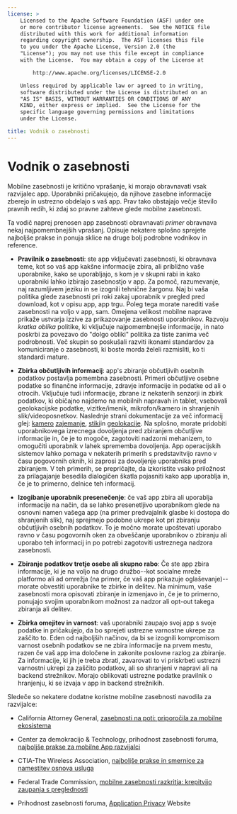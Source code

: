 ```yaml
---
license: >
    Licensed to the Apache Software Foundation (ASF) under one
    or more contributor license agreements.  See the NOTICE file
    distributed with this work for additional information
    regarding copyright ownership.  The ASF licenses this file
    to you under the Apache License, Version 2.0 (the
    "License"); you may not use this file except in compliance
    with the License.  You may obtain a copy of the License at

        http://www.apache.org/licenses/LICENSE-2.0

    Unless required by applicable law or agreed to in writing,
    software distributed under the License is distributed on an
    "AS IS" BASIS, WITHOUT WARRANTIES OR CONDITIONS OF ANY
    KIND, either express or implied.  See the License for the
    specific language governing permissions and limitations
    under the License.

title: Vodnik o zasebnosti
---
```


# Vodnik o zasebnosti

Mobilne zasebnosti je kritično vprašanje, ki morajo obravnavati vsak razvijalec app. Uporabniki pričakujejo, da njihove zasebne informacije zberejo in ustrezno obdelajo s vaš app. Prav tako obstajajo večje število pravnih redih, ki zdaj so pravne zahteve glede mobilne zasebnosti.

Ta vodič naprej prenosen app zasebnosti obravnavati *primer* obravnava nekaj najpomembnejših vprašanj. Opisuje nekatere splošno sprejete najboljše prakse in ponuja sklice na druge bolj podrobne vodnikov in reference.

*   **Pravilnik o zasebnosti**: ste app vključevati zasebnosti, ki obravnava teme, kot so vaš app kakšne informacije zbira, ali približno vaše uporabnike, kako se uporabljajo, s kom je v skupni rabi in kako uporabniki lahko izbirajo zasebnostjo v app. Za pomoč, razumevanje, naj razumljivem jeziku in se izognili tehnične žargonu. Naj bi vaša politika glede zasebnosti pri roki zakaj uporabnik v pregled pred download, kot v opisu app, app trgu. Poleg tega morate narediti vaše zasebnosti na voljo v app, sam. Omejena velikost mobilne naprave prikaže ustvarja izzive za prikazovanje zasebnosti uporabnikov. Razvoju *kratka oblika* politike, ki vključuje najpomembnejše informacije, in nato poskrbi za povezavo do "dolgo obliki" politika za tiste zanima več podrobnosti. Več skupin so poskušali razviti ikonami standardov za komuniciranje o zasebnosti, ki boste morda želeli razmisliti, ko ti standardi mature.

*   **Zbirka občutljivih informacij**: app's zbiranje občutljivih osebnih podatkov postavlja pomembna zasebnosti. Primeri občutljive osebne podatke so finančne informacije, zdravje informacije in podatke od ali o otrocih. Vključuje tudi informacije, zbrane iz nekaterih senzorji in zbirk podatkov, ki običajno najdemo na mobilnih napravah in tablet, vsebovali geolokacijske podatke, vizitke/imenik, mikrofon/kamero in shranjenih slik/videoposnetkov. Naslednje strani dokumentacije za več informacij glej: [kamero][1] [zajemanje][2], [stiki][3]in [geolokacije][4]. Na splošno, morate pridobiti uporabnikovega izrecnega dovoljenja pred zbiranjem občutljive informacije in, če je to mogoče, zagotoviti nadzorni mehanizem, to omogučiti uporabnik v lahek sprememba dovoljenja. App operacijskih sistemov lahko pomaga v nekaterih primerih s predstavitvijo ravno v času pogovornih oknih, ki zaprosi za dovoljenje uporabnika pred zbiranjem. V teh primerih, se prepričajte, da izkoristite vsako priložnost za prilagajanje besedila dialogičen škatla pojasniti kako app uporablja in, če je to primerno, delnice teh informacij.

*   **Izogibanje uporabnik presenečenje**: če vaš app zbira ali uporablja informacije na način, da se lahko presenetljivo uporabnikom glede na osnovni namen vašega app (na primer predvajalnik glasbe ki dostopa do shranjenih slik), naj sprejmejo podobne ukrepe kot pri zbiranju občutljivih osebnih podatkov. To je močno morate upoštevati uporabo ravno v času pogovornih oken za obveščanje uporabnikov o zbiranju ali uporabo teh informacij in po potrebi zagotoviti ustreznega nadzora zasebnosti.

*   **Zbiranje podatkov tretje osebe ali skupno rabo**: Če ste app zbira informacije, ki je na voljo na drugo družbo--kot socialne mreže platformo ali ad omrežja (na primer, če vaš app prikazuje oglaševanje)--morate obvestiti uporabnike te zbirke in delitev. Na minimum, vaše zasebnosti mora opisovati zbiranje in izmenjavo in, če je to primerno, ponujajo svojim uporabnikom možnost za nadzor ali opt-out takega zbiranja ali delitev.

*   **Zbirka omejitev in varnost**: vaš uporabniki zaupajo svoj app s svoje podatke in pričakujejo, da bo sprejeti ustrezne varnostne ukrepe za zaščito to. Eden od najboljših načinov, da bi se izognili kompromisom varnost osebnih podatkov se ne zbira informacije na prvem mestu, razen če vaš app ima določene in zakonite poslovne razlog za zbiranje. Za informacije, ki jih je treba zbrati, zavarovati to vi priskrbeti ustrezni varnostni ukrepi za zaščito podatkov, ali so shranjeni v napravi ali na backend strežnikov. Morajo oblikovati ustrezne podatke pravilnik o hranjenju, ki se izvaja v app in backend strežnikih.

 [1]: cordova_camera_camera.md.html
 [2]: cordova_media_capture_capture.md.html
 [3]: cordova_contacts_contacts.md.html
 [4]: cordova_geolocation_geolocation.md.html

Sledeče so nekatere dodatne koristne mobilne zasebnosti navodila za razvijalce:

*   California Attorney General, [zasebnosti na poti: priporočila za mobilne ekosistema][5]

*   Center za demokracijo & Technology, prihodnost zasebnosti foruma, [najboljše prakse za mobilne App razvijalci][6]

*   CTIA-The Wireless Association, [najboljše prakse in smernice za namestitev osnova usluga][7]

*   Federal Trade Commission, [mobilne zasebnosti razkritja: krepitvijo zaupanja s preglednosti][8]

*   Prihodnost zasebnosti foruma, [Application Privacy][9] Website

 [5]: http://oag.ca.gov/sites/all/files/pdfs/privacy/privacy_on_the_go.pdf
 [6]: http://www.futureofprivacy.org/wp-content/uploads/Best-Practices-for-Mobile-App-Developers_Final.pdf
 [7]: http://www.ctia.org/business_resources/wic/index.cfm/AID/11300
 [8]: http://www.ftc.gov/os/2013/02/130201mobileprivacyreport.pdf
 [9]: http://www.applicationprivacy.org